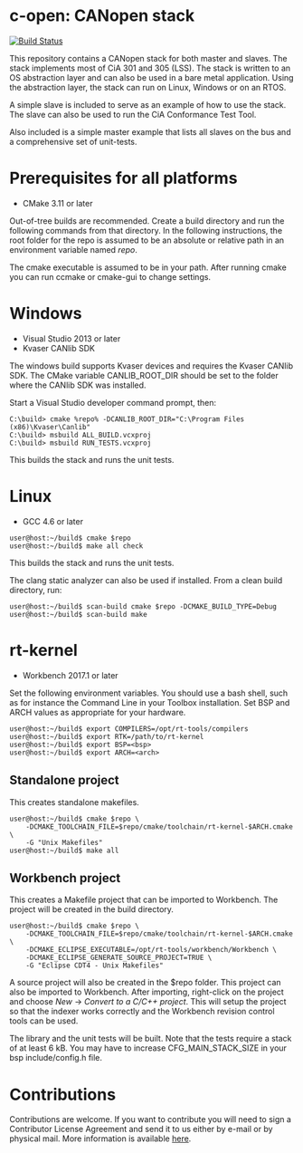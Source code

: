 c-open: CANopen stack
=====================
[![Build Status](https://travis-ci.org/rtlabs-com/c-open.svg?branch=master)](https://travis-ci.org/rtlabs-com/c-open)

This repository contains a CANopen stack for both master and
slaves. The stack implements most of CiA 301 and 305 (LSS). The stack
is written to an OS abstraction layer and can also be used in a bare
metal application. Using the abstraction layer, the stack can run on
Linux, Windows or on an RTOS.

A simple slave is included to serve as an example of how to use the
stack. The slave can also be used to run the CiA Conformance Test
Tool.

Also included is a simple master example that lists all slaves on the
bus and a comprehensive set of unit-tests.

Prerequisites for all platforms
===============================

 * CMake 3.11 or later

Out-of-tree builds are recommended. Create a build directory and run
the following commands from that directory. In the following
instructions, the root folder for the repo is assumed to be an
absolute or relative path in an environment variable named *repo*.

The cmake executable is assumed to be in your path. After running
cmake you can run ccmake or cmake-gui to change settings.

Windows
=======

 * Visual Studio 2013 or later
 * Kvaser CANlib SDK

The windows build supports Kvaser devices and requires the Kvaser
CANlib SDK. The CMake variable CANLIB_ROOT_DIR should be set to the
folder where the CANlib SDK was installed.

Start a Visual Studio developer command prompt, then:

```
C:\build> cmake %repo% -DCANLIB_ROOT_DIR="C:\Program Files (x86)\Kvaser\Canlib"
C:\build> msbuild ALL_BUILD.vcxproj
C:\build> msbuild RUN_TESTS.vcxproj
```

This builds the stack and runs the unit tests.

Linux
=====

 * GCC 4.6 or later

```console
user@host:~/build$ cmake $repo
user@host:~/build$ make all check
```

This builds the stack and runs the unit tests.

The clang static analyzer can also be used if installed. From a clean
build directory, run:

```console
user@host:~/build$ scan-build cmake $repo -DCMAKE_BUILD_TYPE=Debug
user@host:~/build$ scan-build make
```

rt-kernel
=========

 * Workbench 2017.1 or later

Set the following environment variables. You should use a bash shell,
such as for instance the Command Line in your Toolbox
installation. Set BSP and ARCH values as appropriate for your
hardware.


```console
user@host:~/build$ export COMPILERS=/opt/rt-tools/compilers
user@host:~/build$ export RTK=/path/to/rt-kernel
user@host:~/build$ export BSP=<bsp>
user@host:~/build$ export ARCH=<arch>
```

Standalone project
------------------

This creates standalone makefiles.

```console
user@host:~/build$ cmake $repo \
    -DCMAKE_TOOLCHAIN_FILE=$repo/cmake/toolchain/rt-kernel-$ARCH.cmake \
    -G "Unix Makefiles"
user@host:~/build$ make all
```

Workbench project
-----------------

This creates a Makefile project that can be imported to Workbench. The
project will be created in the build directory.

```console
user@host:~/build$ cmake $repo \
    -DCMAKE_TOOLCHAIN_FILE=$repo/cmake/toolchain/rt-kernel-$ARCH.cmake \
    -DCMAKE_ECLIPSE_EXECUTABLE=/opt/rt-tools/workbench/Workbench \
    -DCMAKE_ECLIPSE_GENERATE_SOURCE_PROJECT=TRUE \
    -G "Eclipse CDT4 - Unix Makefiles"
```

A source project will also be created in the $repo folder. This
project can also be imported to Workbench. After importing,
right-click on the project and choose *New* -> *Convert to a C/C++
project*. This will setup the project so that the indexer works
correctly and the Workbench revision control tools can be used.

The library and the unit tests will be built. Note that the tests
require a stack of at least 6 kB. You may have to increase
CFG_MAIN_STACK_SIZE in your bsp include/config.h file.

Contributions
=============

Contributions are welcome. If you want to contribute you will need to
sign a Contributor License Agreement and send it to us either by
e-mail or by physical mail. More information is available
[here](https://rt-labs.com/contribution).
